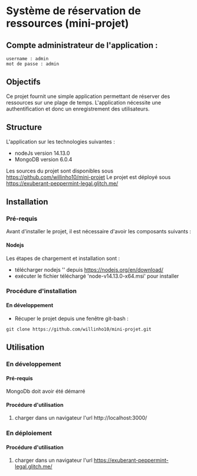 # Système de réservation de ressources (mini-projet)

## Compte administrateur de l'application : 
	username : admin
	mot de passe : admin

## Objectifs
Ce projet fournit une simple application permettant de réserver des ressources sur une plage de temps.
L'application nécessite une authentification et donc un enregistrement des utilisateurs.

## Structure
L'application sur les technologies suivantes :
- nodeJs version 14.13.0
- MongoDB version 6.0.4

Les sources du projet sont disponibles sous https://github.com/willinho10/mini-projet
Le projet est déployé sous https://exuberant-peppermint-legal.glitch.me/


## Installation

### Pré-requis
Avant d'installer le projet, il est nécessaire d'avoir les composants suivants :

#### Nodejs
Les étapes de chargement et installation sont :
- télécharger nodejs '' depuis https://nodejs.org/en/download/
- exécuter le fichier téléchargé 'node-v14.13.0-x64.msi' pour installer

### Procédure d'installation

#### En développement

- Récuper le projet depuis une fenêtre git-bash :


```
git clone https://github.com/willinho10/mini-projet.git
```

## Utilisation

### En développement

#### Pré-requis

MongoDb doit avoir été démarré

#### Procédure d'utilisation

1. charger dans un navigateur l'url http://localhost:3000/

### En déploiement

#### Procédure d'utilisation

1. charger dans un navigateur l'url https://exuberant-peppermint-legal.glitch.me/
